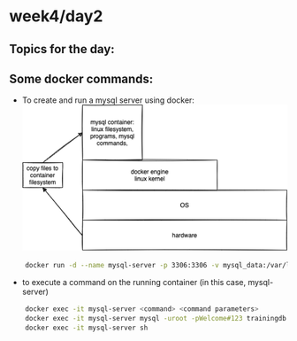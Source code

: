 # week4/day2

## Topics for the day:

## Some docker commands:

-   To create and run a mysql server using docker:
    ![](./concepts.dio.png)

```sh
    docker run -d --name mysql-server -p 3306:3306 -v mysql_data:/var/lib/mysql -e MYSQL_ROOT_PASSWORD=Welcome#123 mysql
```

-   to execute a command on the running container (in this case, mysql-server)

```sh
    docker exec -it mysql-server <command> <command parameters>
    docker exec -it mysql-server mysql -uroot -pWelcome#123 trainingdb
    docker exec -it mysql-server sh
```
